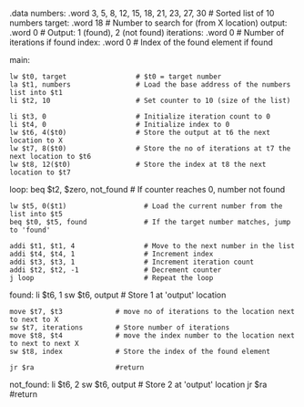 .data
    numbers: .word 3, 5, 8, 12, 15, 18, 21, 23, 27, 30    # Sorted list of 10 numbers
    target: .word 18                                      # Number to search for (from X location)
    output: .word 0                                       # Output: 1 (found), 2 (not found)
    iterations: .word 0                                   # Number of iterations if found
    index: .word 0                                    # Index of the found element if found

main:
    
    lw $t0, target                 # $t0 = target number
    la $t1, numbers                # Load the base address of the numbers list into $t1
    li $t2, 10                     # Set counter to 10 (size of the list)
    
    li $t3, 0                      # Initialize iteration count to 0
    li $t4, 0                      # Initialize index to 0
    lw $t6, 4($t0)                 # Store the output at t6 the next location to X
    lw $t7, 8($t0)                 # Store the no of iterations at t7 the next location to $t6
    lw $t8, 12($t0)                # Store the index at t8 the next location to $t7

loop:
    beq $t2, $zero, not_found        # If counter reaches 0, number not found
    
    lw $t5, 0($t1)                   # Load the current number from the list into $t5
    beq $t0, $t5, found              # If the target number matches, jump to 'found'

    addi $t1, $t1, 4                 # Move to the next number in the list
    addi $t4, $t4, 1                 # Increment index
    addi $t3, $t3, 1                 # Increment iteration count
    addi $t2, $t2, -1                # Decrement counter
    j loop                           # Repeat the loop

found:
    li $t6, 1
    sw $t6, output            # Store 1 at 'output' location
    
    move $t7, $t3             # move no of iterations to the location next to next to X
    sw $t7, iterations        # Store number of iterations
    move $t8, $t4             # move the index number to the location next to next to next X
    sw $t8, index             # Store the index of the found element
    
    jr $ra                    #return 

not_found:
    li $t6, 2
    sw $t6, output            # Store 2 at 'output' location
    jr $ra                    #return
